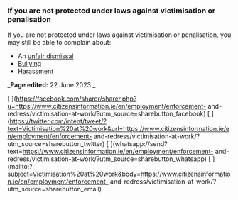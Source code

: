 ###  If you are not protected under laws against victimisation or penalisation

If you are not protected under laws against victimisation or penalisation, you
may still be able to complain about:

  * An [ unfair dismissal ](/en/employment/unemployment-and-redundancy/dismissal/unfair-dismissal/)
  * [ Bullying ](/en/employment/equality-in-work/bullying-at-work/)
  * [ Harassment ](/en/employment/equality-in-work/harassment-at-work/)

_**Page edited:** 22 June 2023 _

[
](https://facebook.com/sharer/sharer.php?u=https://www.citizensinformation.ie/en/employment/enforcement-
and-redress/victimisation-at-work/?utm_source=sharebutton_facebook) [
](https://twitter.com/intent/tweet/?text=Victimisation%20at%20work&url=https://www.citizensinformation.ie/en/employment/enforcement-
and-redress/victimisation-at-work/?utm_source=sharebutton_twitter) [
](whatsapp://send?text=https://www.citizensinformation.ie/en/employment/enforcement-
and-redress/victimisation-at-work/?utm_source=sharebutton_whatsapp) [
](mailto:?subject=Victimisation%20at%20work&body=https://www.citizensinformation.ie/en/employment/enforcement-
and-redress/victimisation-at-work/?utm_source=sharebutton_email) [
](javascript:void\(0\))
